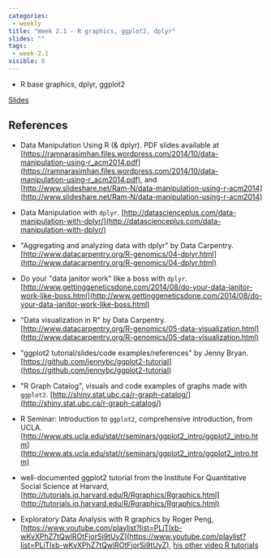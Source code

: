 ```yaml
---
categories:
 - weekly
title: "Week 2.1 - R graphics, ggplot2, dplyr"
slides: ""
tags:
 - week-2.1
visible: 0
---
```


- R base graphics, dplyr, ggplot2

[Slides](/presentations/00_Intro/00_Intro.pdf)

## References

- Data Manipulation Using R (& dplyr). PDF slides available at [https://ramnarasimhan.files.wordpress.com/2014/10/data-manipulation-using-r_acm2014.pdf](https://ramnarasimhan.files.wordpress.com/2014/10/data-manipulation-using-r_acm2014.pdf), and [http://www.slideshare.net/Ram-N/data-manipulation-using-r-acm2014](http://www.slideshare.net/Ram-N/data-manipulation-using-r-acm2014) 

- Data Manipulation with `dplyr`. [http://datascienceplus.com/data-manipulation-with-dplyr/](http://datascienceplus.com/data-manipulation-with-dplyr/) 

- "Aggregating and analyzing data with dplyr" by Data Carpentry. [http://www.datacarpentry.org/R-genomics/04-dplyr.html](http://www.datacarpentry.org/R-genomics/04-dplyr.html) 

- Do your "data janitor work" like a boss with `dplyr`. [http://www.gettinggeneticsdone.com/2014/08/do-your-data-janitor-work-like-boss.html](http://www.gettinggeneticsdone.com/2014/08/do-your-data-janitor-work-like-boss.html) 

- "Data visualization in R" by Data Carpentry. [http://www.datacarpentry.org/R-genomics/05-data-visualization.html](http://www.datacarpentry.org/R-genomics/05-data-visualization.html) 

- "ggplot2 tutorial/slides/code examples/references" by Jenny Bryan. [https://github.com/jennybc/ggplot2-tutorial](https://github.com/jennybc/ggplot2-tutorial) 

- "R Graph Catalog", visuals and code examples of graphs made with `ggplot2`. [http://shiny.stat.ubc.ca/r-graph-catalog/](http://shiny.stat.ubc.ca/r-graph-catalog/) 

 - R Seminar: Introduction to `ggplot2`, comprehensive introduction, from UCLA. [http://www.ats.ucla.edu/stat/r/seminars/ggplot2_intro/ggplot2_intro.htm](http://www.ats.ucla.edu/stat/r/seminars/ggplot2_intro/ggplot2_intro.htm)

- well-documented ggplot2 tutorial from the Institute For Quantitative Social Science at Harvard, [http://tutorials.iq.harvard.edu/R/Rgraphics/Rgraphics.html](http://tutorials.iq.harvard.edu/R/Rgraphics/Rgraphics.html) 

- Exploratory Data Analysis with R graphics by Roger Peng, [https://www.youtube.com/playlist?list=PLjTlxb-wKvXPhZ7tQwlROtFjorSj9tUyZ](https://www.youtube.com/playlist?list=PLjTlxb-wKvXPhZ7tQwlROtFjorSj9tUyZ), [his other video R tutorials](https://www.youtube.com/user/rdpeng/playlists)

